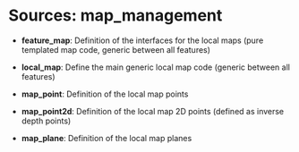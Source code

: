 # Sources: map_management

- **feature_map**: Definition of the interfaces for the local maps (pure templated map code, generic between all features)
- **local_map**: Define the main generic local map code (generic between all features)

- **map_point**: Definition of the local map points
- **map_point2d**: Definition of the local map 2D points (defined as inverse depth points)
- **map_plane**: Definition of the local map planes